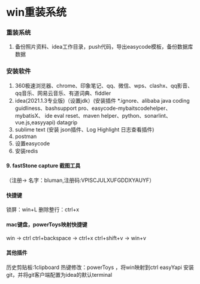 # win重装系统

### 重装系统
1. 备份照片资料、idea工作目录，push代码，导出easycode模板，备份数据库数据

### 安装软件
1. 360极速浏览器、chrome、印象笔记、qq、微信、wps、clashx、qq影音、qq音乐、网易云音乐、有道词典、fiddler
2. idea(2021.1.3专业版)（设置jdk）(安装插件 *.ignore、alibaba java coding guidliness、bashsupport pro、easycode-mybaitscodehelper、
   mybatisX、 ide eval reset、maven helper、python、sonarlint、vue.js,easyyapi) 
   datagrip
3. sublime text (安装 json插件、Log Highlight 日志查看插件)
4. postman
5. 设置easycode
8. 安装redis

#### 9. fastStone capture 截图工具 
（注册-> 名字：bluman,注册码:VPISCJULXUFGDDXYAUYF）

#### 快捷键
锁屏：win+L
删除整行：ctrl+x
#### mac键盘，powerToys映射快捷键
win -> ctrl
ctrl+backspace -> ctrl+x
ctrl+shift+v -> win+v
####  其他插件
历史剪贴板:1clipboard
热键修改：powerToys  ，将win映射到ctrl
easyYapi
安装git，并将git客户端配置为idea的默认terminal



